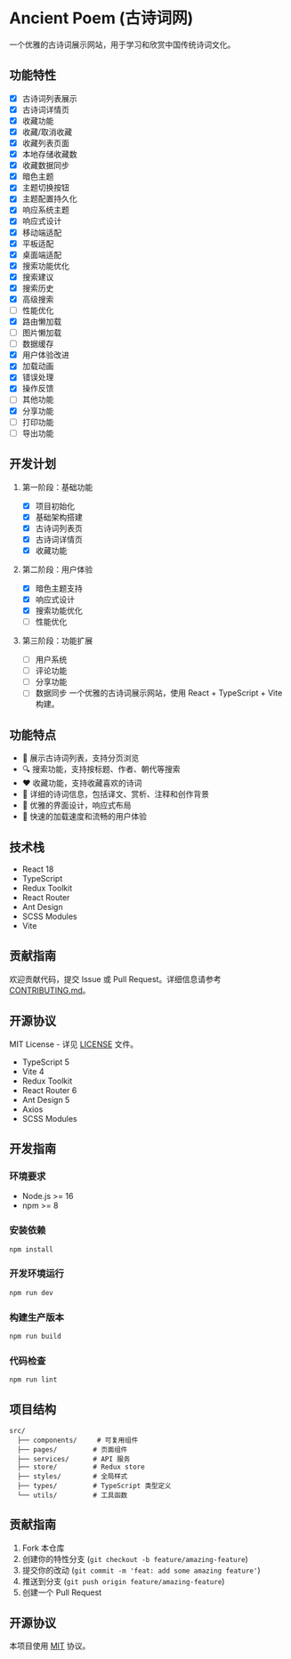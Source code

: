 # Ancient Poem (古诗词网)

一个优雅的古诗词展示网站，用于学习和欣赏中国传统诗词文化。

## 功能特性

- [X]  古诗词列表展示
- [X]  古诗词详情页
- [X]  收藏功能
  - [X]  收藏/取消收藏
  - [X]  收藏列表页面
  - [X]  本地存储收藏数
  - [X]  收藏数据同步
- [X]  暗色主题
  - [X]  主题切换按钮
  - [X]  主题配置持久化
  - [X]  响应系统主题
- [X]  响应式设计
  - [X]  移动端适配
  - [X]  平板适配
  - [X]  桌面端适配
- [X]  搜索功能优化
  - [X]  搜索建议
  - [X]  搜索历史
  - [X]  高级搜索
- [ ]  性能优化
  - [X]  路由懒加载
  - [ ]  图片懒加载
  - [ ]  数据缓存
- [X]  用户体验改进
  - [X]  加载动画
  - [X]  错误处理
  - [X]  操作反馈
- [ ]  其他功能
  - [X]  分享功能
  - [ ]  打印功能
  - [ ]  导出功能

## 开发计划

1. 第一阶段：基础功能

   - [X]  项目初始化
   - [X]  基础架构搭建
   - [X]  古诗词列表页
   - [X]  古诗词详情页
   - [X]  收藏功能
2. 第二阶段：用户体验

   - [X]  暗色主题支持
   - [X]  响应式设计
   - [X]  搜索功能优化
   - [ ]  性能优化
3. 第三阶段：功能扩展

   - [ ]  用户系统
   - [ ]  评论功能
   - [ ]  分享功能
   - [ ]  数据同步
     一个优雅的古诗词展示网站，使用 React + TypeScript + Vite 构建。

## 功能特点

- 🎯 展示古诗词列表，支持分页浏览
- 🔍 搜索功能，支持按标题、作者、朝代等搜索
- ❤️ 收藏功能，支持收藏喜欢的诗词
- 📝 详细的诗词信息，包括译文、赏析、注释和创作背景
- 🎨 优雅的界面设计，响应式布局
- 🚀 快速的加载速度和流畅的用户体验

## 技术栈

- React 18
- TypeScript
- Redux Toolkit
- React Router
- Ant Design
- SCSS Modules
- Vite

## 贡献指南

欢迎贡献代码，提交 Issue 或 Pull Request。详细信息请参考 [CONTRIBUTING.md](./CONTRIBUTING.md)。

## 开源协议

MIT License - 详见 [LICENSE](./LICENSE) 文件。

- TypeScript 5
- Vite 4
- Redux Toolkit
- React Router 6
- Ant Design 5
- Axios
- SCSS Modules

## 开发指南

### 环境要求

- Node.js >= 16
- npm >= 8

### 安装依赖

```bash
npm install
```

### 开发环境运行

```bash
npm run dev
```

### 构建生产版本

```bash
npm run build
```

### 代码检查

```bash
npm run lint
```

## 项目结构

```
src/
  ├── components/     # 可复用组件
  ├── pages/         # 页面组件
  ├── services/      # API 服务
  ├── store/         # Redux store
  ├── styles/        # 全局样式
  ├── types/         # TypeScript 类型定义
  └── utils/         # 工具函数
```

## 贡献指南

1. Fork 本仓库
2. 创建你的特性分支 (`git checkout -b feature/amazing-feature`)
3. 提交你的改动 (`git commit -m 'feat: add some amazing feature'`)
4. 推送到分支 (`git push origin feature/amazing-feature`)
5. 创建一个 Pull Request

## 开源协议

本项目使用 [MIT](LICENSE) 协议。
